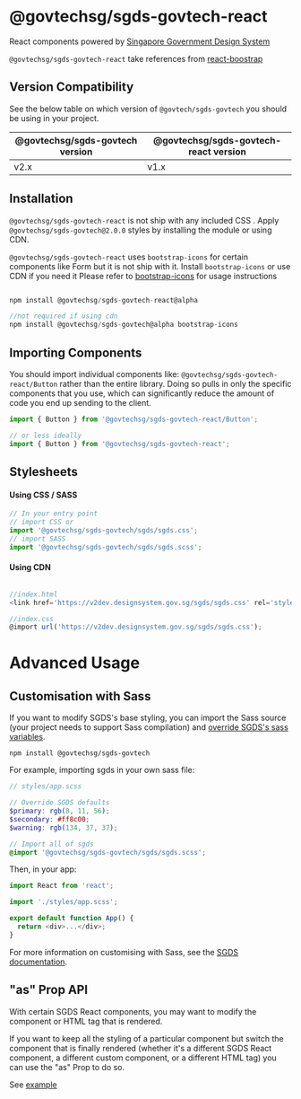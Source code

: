 # @govtechsg/sgds-govtech-react

React components powered by [Singapore Government Design System](https://www.designsystem.gov.sg)

`@govtechsg/sgds-govtech-react` take references from [react-boostrap](https://react-bootstrap.github.io/) 

## Version Compatibility

See the below table on which version of `@govtech/sgds-govtech` you should be using in your project.

| @govtechsg/sgds-govtech version | @govtechsg/sgds-govtech-react version |
| ------------------------------- | ------------------------------------- |
| v2.x                            | v1.x                                  |

## Installation

`@govtechsg/sgds-govtech-react` is not ship with any included CSS . Apply `@govtechsg/sgds-govtech@2.0.0` styles by installing the module or using CDN.

`@govtechsg/sgds-govtech-react` uses `bootstrap-icons` for certain components like Form but it is not ship with it. Install `bootstrap-icons` or use CDN if you need it Please refer to [bootstrap-icons](https://icons.getbootstrap.com/#usage) for usage instructions

```js

npm install @govtechsg/sgds-govtech-react@alpha

//not required if using cdn
npm install @govtechsg/sgds-govtech@alpha bootstrap-icons

```

## Importing Components

You should import individual components like: `@govtechsg/sgds-govtech-react/Button` rather than the entire library. Doing so pulls in only the specific components that you use, which can significantly reduce the amount of code you end up sending to the client.

```js
import { Button } from '@govtechsg/sgds-govtech-react/Button';

// or less ideally
import { Button } from '@govtechsg/sgds-govtech-react';
```

## Stylesheets

#### Using CSS / SASS

```js
// In your entry point
// import CSS or
import '@govtechsg/sgds-govtech/sgds/sgds.css';
// import SASS
import '@govtechsg/sgds-govtech/sgds/sgds.scss';
```

#### Using CDN

```js

//index.html
<link href='https://v2dev.designsystem.gov.sg/sgds/sgds.css' rel='stylesheet' type='text/css'/>

//index.css
@import url('https://v2dev.designsystem.gov.sg/sgds/sgds.css');

```

# Advanced Usage

## Customisation with Sass

If you want to modify SGDS's base styling, you can import the Sass source (your project needs to support Sass compilation) and [override SGDS's sass variables](https://www.designsystem.tech.gov.sg/docs/customise-sgds/).

```
npm install @govtechsg/sgds-govtech
```

For example, importing sgds in your own sass file:

```scss
// styles/app.scss

// Override SGDS defaults
$primary: rgb(8, 11, 56);
$secondary: #ff8c00;
$warning: rgb(134, 37, 37);

// Import all of sgds
@import '@govtechsg/sgds-govtech/sgds/sgds.scss';
```

Then, in your app:

```js
import React from 'react';

import './styles/app.scss';

export default function App() {
  return <div>...</div>;
}
```

For more information on customising with Sass, see the [SGDS documentation](https://www.designsystem.tech.gov.sg/docs/customise-sgds/).

## "as" Prop API

With certain SGDS React components, you may want to modify the component or HTML tag that is rendered.

If you want to keep all the styling of a particular component but switch the component that is finally rendered (whether it's a different SGDS React component, a different custom component, or a different HTML tag) you can use the "as" Prop to do so.

See [example](https://react-bootstrap.github.io/getting-started/introduction#as-prop-api)
